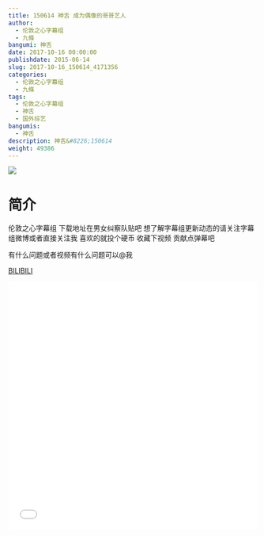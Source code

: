 ```yaml
---
title: 150614 神舌 成为偶像的哥哥艺人
author: 
  - 伦敦之心字幕组
  - 九條
bangumi: 神舌
date: 2017-10-16 00:00:00
publishdate: 2015-06-14
slug: 2017-10-16_150614_4171356
categories: 
  - 伦敦之心字幕组
  - 九條
tags: 
  - 伦敦之心字幕组
  - 神舌
  - 国外综艺
bangumis: 
  - 神舌
description: 神舌&#8226;150614
weight: 49386
---
```


![](https://i.imgur.com/VKqQpjF.jpg)

# 简介  
伦敦之心字幕组 下载地址在男女纠察队贴吧 想了解字幕组更新动态的请关注字幕组微博或者直接关注我 喜欢的就投个硬币 收藏下视频 贡献点弹幕吧
有什么问题或者视频有什么问题可以@我

  [BILIBILI](https://www.bilibili.com/video/av4171356/)


  <iframe src="//www.bilibili.com/html/html5player.html?cid=6737450&aid=4171356" width="100%" height="500" frameborder="0" allowfullscreen="allowfullscreen"></iframe>
